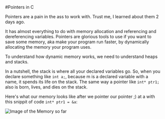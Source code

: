 #Pointers in C

Pointers are a pain in the ass to work with. Trust me, I learned about them 2 days ago.

It has almost everything to do with memory allocation and referencing and dereferencing variables. Pointers are glorious tools to use if you want to save some memory, aka make your program run faster, by dynamically allocating the memory your program uses. 

To understand how dynamic memory works, we need to understand heaps and stacks. 

In a nutshell, the stack is where all your declared variables go. So, when you declare something like `int a;`, because m is a declared variable with a name, it spends its life on the stack. The same way a pointer like `int* ptr1;` also is born, lives, and dies on the stack. 

Here's what our memory looks like after we pointer our pointer ;) at a with this snippit of code `int* ptr1 = &a`:

![Image of the Memory so far](/images/stack0.png)
